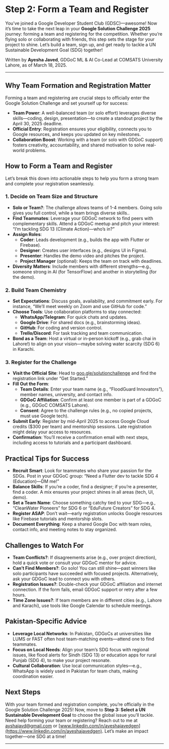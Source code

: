 # Step 2: Form a Team and Register

You’ve joined a Google Developer Student Club (GDSC)—awesome! Now it’s time to take the next leap in your **Google Solution Challenge 2025** journey: forming a team and registering for the competition. Whether you’re flying solo or collaborating with friends, this step sets the stage for your project to shine. Let’s build a team, sign up, and get ready to tackle a UN Sustainable Development Goal (SDG) together!

Written by **Ayesha Javed**, GDGoC ML & AI Co-Lead at COMSATS University Lahore, as of March 18, 2025.

---

## Why Team Formation and Registration Matter
Forming a team and registering are crucial steps to officially enter the Google Solution Challenge and set yourself up for success:

- **Team Power**: A well-balanced team (or solo effort) leverages diverse skills—coding, design, presentation—to create a standout project by the April 30, 2025 deadline.
- **Official Entry**: Registration ensures your eligibility, connects you to Google resources, and keeps you updated on key milestones.
- **Collaboration Boost**: Working with a team (or solo with GDGoC support) fosters creativity, accountability, and shared motivation to solve real-world problems.

## How to Form a Team and Register
Let’s break this down into actionable steps to help you form a strong team and complete your registration seamlessly.

### 1. Decide on Team Size and Structure
- **Solo or Team?**: The challenge allows teams of 1-4 members. Going solo gives you full control, while a team brings diverse skills..
- **Find Teammates**: Leverage your GDGoC network to find peers with complementary skills. Attend a GDGoC meetup and pitch your interest: “I’m tackling SDG 13 (Climate Action)—who’s in?”
- **Assign Roles**:
  - **Coder**: Leads development (e.g., builds the app with Flutter or Firebase).
  - **Designer**: Creates user interfaces (e.g., designs UI in Figma).
  - **Presenter**: Handles the demo video and pitches the project.
  - **Project Manager** (optional): Keeps the team on track with deadlines.
- **Diversity Matters**: Include members with different strengths—e.g., someone strong in AI (for TensorFlow) and another in storytelling (for the demo).

### 2. Build Team Chemistry
- **Set Expectations**: Discuss goals, availability, and commitment early. For instance, “We’ll meet weekly on Zoom and use GitHub for code.”
- **Choose Tools**: Use collaboration platforms to stay connected:
  - **WhatsApp/Telegram**: For quick chats and updates.
  - **Google Drive**: For shared docs (e.g., brainstorming ideas).
  - **GitHub**: For coding and version control.
  - **Trello/Discord**: For task tracking and team communication.
- **Bond as a Team**: Host a virtual or in-person kickoff (e.g., grab chai in Lahore!) to align on your vision—maybe solving water scarcity (SDG 6) in Karachi.

### 3. Register for the Challenge
- **Visit the Official Site**: Head to [goo.gle/solutionchallenge](https://bit.ly/3DQZ8uq) and find the registration link under “Get Started.”
- **Fill Out the Form**:
  - **Team Details**: Enter your team name (e.g., “FloodGuard Innovators”), member names, university, and contact info.
  - **GDGoC Affiliation**: Confirm at least one member is part of a GDGoC (e.g., GDGoC COMSATS Lahore).
  - **Consent**: Agree to the challenge rules (e.g., no copied projects, must use Google tech).
- **Submit Early**: Register by mid-April 2025 to access Google Cloud credits ($300 per team) and mentorship sessions. Late registration might delay your access to resources.
- **Confirmation**: You’ll receive a confirmation email with next steps, including access to tutorials and a participant dashboard.

## Practical Tips for Success
- **Recruit Smart**: Look for teammates who share your passion for the SDGs. Post in your GDGoC group: “Need a Flutter dev to tackle SDG 4 (Education)—DM me!”
- **Balance Skills**: If you’re a coder, find a designer; if you’re a presenter, find a coder. A mix ensures your project shines in all areas (tech, UI, demo).
- **Set a Team Name**: Choose something catchy tied to your SDG—e.g., “CleanWater Pioneers” for SDG 6 or “EduFuture Creators” for SDG 4.
- **Register ASAP**: Don’t wait—early registration unlocks Google resources like Firebase tutorials and mentorship slots.
- **Document Everything**: Keep a shared Google Doc with team roles, contact info, and meeting notes to stay organized.

## Challenges to Watch For
- **Team Conflicts?**: If disagreements arise (e.g., over project direction), hold a quick vote or consult your GDGoC mentor for advice.
- **Can’t Find Members?**: Go solo! You can still shine—past winners like solo participants have succeeded with focused projects. Alternatively, ask your GDGoC lead to connect you with others.
- **Registration Issues?**: Double-check your GDGoC affiliation and internet connection. If the form fails, email GDGoC support or retry after a few hours.
- **Time Zone Issues?**: If team members are in different cities (e.g., Lahore and Karachi), use tools like Google Calendar to schedule meetings.

## Pakistan-Specific Advice
- **Leverage Local Networks**: In Pakistan, GDGoCs at universities like LUMS or FAST often host team-matching events—attend one to find teammates.
- **Focus on Local Needs**: Align your team’s SDG focus with regional issues, like flood alerts for Sindh (SDG 13) or education apps for rural Punjab (SDG 4), to make your project resonate.
- **Cultural Collaboration**: Use local communication styles—e.g., WhatsApp is widely used in Pakistan for team chats, making coordination easier.

## Next Steps
With your team formed and registration complete, you’re officially in the Google Solution Challenge 2025! Now, move to **Step 3: Select a UN Sustainable Development Goal** to choose the global issue you’ll tackle. Need help forming your team or registering? Reach out to me at [ayshajavd@gmail.com](mailto:ayshajavd@gmail.com) or [www.linkedin.com/in/ayeshajavedgen](https://www.linkedin.com/in/ayeshajavedgen). Let’s make an impact together—one SDG at a time!

---